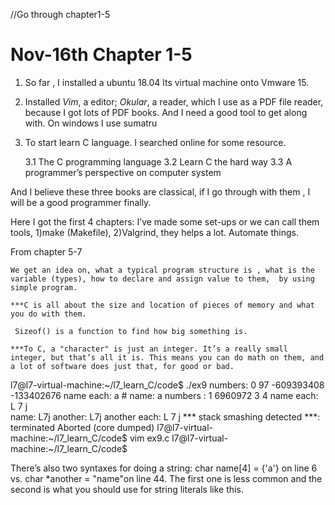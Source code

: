 //Go through chapter1-5

# Nov-16th Chapter 1-5

1. So far , I installed a ubuntu 18.04 lts  virtual machine onto Vmware 15.

2. Installed *Vim*, a editor; *Okular*, a reader, which I use as a PDF file reader, because I got lots of PDF books. And I need a good tool to get along with. On windows I use sumatru

3. To start learn C language. I searched online for some resource.

	3.1 The  C programming language
	3.2 Learn C the hard way
	3.3 A programmer’s perspective on computer system

And I believe these three books are classical, if I go through with them , I will be a good programmer finally.

Here I got the first 4 chapters:
	I’ve made some set-ups or we can call them tools, 1)make (Makefile), 2)Valgrind, they helps a lot. Automate things.


From chapter 5-7

	We get an idea on, what a typical program structure is , what is the variable (types), how to declare and assign value to them,  by using simple program.

	***C is all about the size and location of pieces of memory and what you do with them.

     Sizeof() is a function to find how big something is.

	***To C, a "character" is just an integer. It’s a really small integer, but that’s all it is. This means you can do math on them, and a lot of software does just that, for good or bad.

>
l7@l7-virtual-machine:~/l7_learn_C/code$ ./ex9
numbers: 0 97 -609393408 -133402676
name each: a    #
name: a
numbers : 1 6960972 3 4
name each: L 7 j  
name: L7j
another: L7j
another each: L 7 j 
*** stack smashing detected ***: <unknown> terminated
Aborted (core dumped)
l7@l7-virtual-machine:~/l7_learn_C/code$ vim ex9.c
l7@l7-virtual-machine:~/l7_learn_C/code$ 



There’s also two syntaxes for doing a string: char name[4] = {'a'} on line 6 vs. char *another = "name"on line 44. The first one is less common and the second is what you should use for string literals like this.

